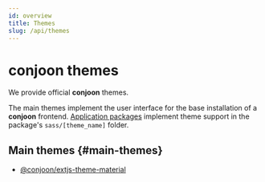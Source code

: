 ```yaml
---
id: overview
title: Themes
slug: /api/themes
---
```


# conjoon themes

We provide official **conjoon** themes.

The main themes implement the user interface for the base installation of a **conjoon** frontend.
[Application packages](/docs/api/packages#application-packages) implement theme support in the package's `sass/[theme_name]` folder.


## Main themes {#main-themes}

- [@conjoon/extjs-theme-material](./extjs-theme-material.md)